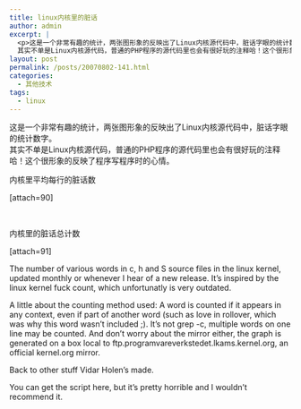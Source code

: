 ```yaml
---
title: linux内核里的脏话
author: admin
excerpt: |
  <p>这是一个非常有趣的统计，两张图形象的反映出了Linux内核源代码中，脏话字眼的统计数字。<br />
  其实不单是Linux内核源代码，普通的PHP程序的源代码里也会有很好玩的注释哈！这个很形象的反映了程序写程序时的心情。</p>
layout: post
permalink: /posts/20070802-141.html
categories:
  - 其他技术
tags:
  - linux
---
```

这是一个非常有趣的统计，两张图形象的反映出了Linux内核源代码中，脏话字眼的统计数字。  
其实不单是Linux内核源代码，普通的PHP程序的源代码里也会有很好玩的注释哈！这个很形象的反映了程序写程序时的心情。

内核里平均每行的脏话数

[attach=90]

&nbsp;

内核里的脏话总计数

[attach=91]

The number of various words in c, h and S source files in the linux kernel, updated monthly or whenever I hear of a new release. It&#8217;s inspired by the linux kernel fuck count, which unfortunatly is very outdated. 

A little about the counting method used: A word is counted if it appears in any context, even if part of another word (such as love in rollover, which was why this word wasn&#8217;t included ;). It&#8217;s not grep -c, multiple words on one line may be counted. And don&#8217;t worry about the mirror either, the graph is generated on a box local to ftp.programvareverkstedet.lkams.kernel.org, an official kernel.org mirror. 

Back to other stuff Vidar Holen&#8217;s made. 

You can get the script here, but it&#8217;s pretty horrible and I wouldn&#8217;t recommend it.

<div style="display: none;" title="menu" id="attach_3_menu" class="t_attach">
  <img border="0" src="images/attachicons/image.gif" alt="" class="absmiddle" /> <a target="_blank" href="attachment.php?aid=3&nothumb=yes" class="bold">1.png</a> (8.04 KB)</p> <div class="right smalltxt">
    2007-8-2 12:09
  </div>
</div>

<div style="display: none;" title="menu" id="attach_4_menu" class="t_attach">
  <img border="0" src="images/attachicons/image.gif" alt="" class="absmiddle" /> <a target="_blank" href="attachment.php?aid=4&nothumb=yes" class="bold">2.png</a> (8.46 KB)</p> <div class="right smalltxt">
    2007-8-2 12:09
  </div>
</div>